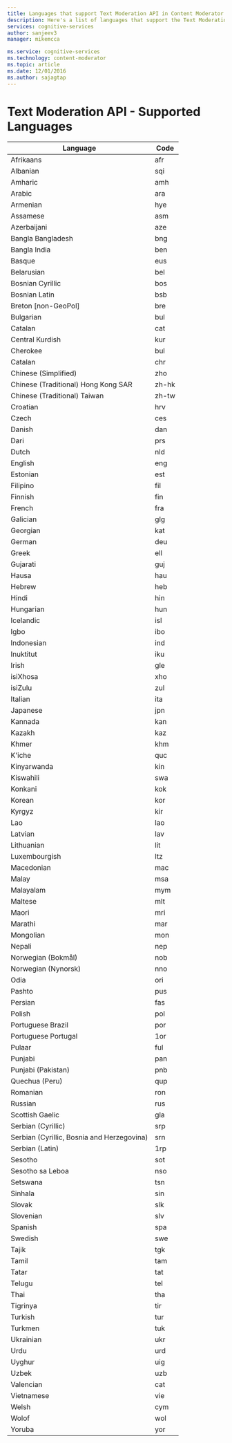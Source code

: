 ```yaml
---
title: Languages that support Text Moderation API in Content Moderator | Microsoft Docs
description: Here's a list of languages that support the Text Moderation API in Content Moderator.
services: cognitive-services
author: sanjeev3
manager: mikemcca

ms.service: cognitive-services
ms.technology: content-moderator
ms.topic: article
ms.date: 12/01/2016
ms.author: sajagtap
---
```


# Text Moderation API - Supported Languages

| Language    	      |    Code   |
| --------------------|-----------|
| Afrikaans     	  |    afr    |
| Albanian      	  |    sqi    |   
| Amharic       	  |    amh    |
| Arabic        	  |    ara    |
| Armenian      	  |    hye    |
| Assamese            |    asm    |
| Azerbaijani         |    aze    |
| Bangla Bangladesh   |    bng    |
| Bangla India        |    ben    |
| Basque              |    eus    |
| Belarusian		  |    bel    |
| Bosnian Cyrillic    |    bos    |
| Bosnian Latin       |    bsb    |
| Breton [non-GeoPol] |    bre    |
| Bulgarian           |    bul    |
| Catalan             |    cat    |
| Central Kurdish     |    kur    |
| Cherokee            |    bul    |
| Catalan             |    chr    |
| Chinese (Simplified)|    zho    |
| Chinese (Traditional) Hong Kong SAR            |    zh-hk    |
| Chinese (Traditional) Taiwan             |    zh-tw    |
| Croatian            |    hrv    |
| Czech               |    ces    |
| Danish			  |    dan    |
| Dari                |    prs    |
| Dutch               |    nld    |
| English			  |    eng    |
| Estonian            |    est    |
| Filipino            |    fil    |
| Finnish			  |    fin    |
| French              |    fra    |
| Galician            |    glg    |
| Georgian			  |    kat    |
| German              |    deu    |
| Greek            	  |    ell    |
| Gujarati			  |    guj    |
| Hausa               |    hau    |
| Hebrew          	  |    heb    |
| Hindi			      |    hin    |
| Hungarian           |    hun    |
| Icelandic       	  |    isl    |
| Igbo			      |    ibo    |
| Indonesian          |    ind    |
| Inuktitut       	  |    iku    |
| Irish			      |    gle    |
| isiXhosa		      |    xho    |
| isiZulu             |    zul    |
| Italian       	  |    ita    |
| Japanese		      |    jpn    |
| Kannada		      |    kan    |
| Kazakh              |    kaz    |
| Khmer         	  |    khm    |
| K'iche		      |    quc    |
| Kinyarwanda      	  |    kin    |
| Kiswahili		      |    swa    |
| Konkani		      |    kok    |
| Korean              |    kor    |
| Kyrgyz         	  |    kir    |
| Lao   		      |    lao    |
| Latvian		      |    lav    |
| Lithuanian	      |    lit    |
| Luxembourgish       |    ltz    |
| Macedonian       	  |    mac    |
| Malay   		      |    msa    |
| Malayalam		      |    mym    |
| Maltese   	      |    mlt    |
| Maori       		  |    mri    |
| Marathi       	  |    mar    |
| Mongolian		      |    mon    |
| Nepali		      |    nep    |
| Norwegian (Bokmål)  |    nob    |
| Norwegian (Nynorsk) |    nno    |
| Odia          	  |    ori    |
| Pashto		      |    pus    |
| Persian		      |    fas    |
| Polish              |    pol    |
| Portuguese Brazil   |    por    |
| Portuguese Portugal |    1or    |
| Pulaar		      |    ful    |
| Punjabi		      |    pan    |
| Punjabi (Pakistan)  |    pnb    |
| Quechua (Peru)      |    qup    |
| Romanian            |    ron    |
| Russian		      |    rus    |
| Scottish Gaelic     |    gla    |
| Serbian (Cyrillic)  |    srp    |
| Serbian (Cyrillic, Bosnia and Herzegovina)      |    srn    |
| Serbian (Latin)     |    1rp    |
| Sesotho		      |    sot    |
| Sesotho sa Leboa    |    nso    |
| Setswana            |    tsn    |
| Sinhala             |    sin    |
| Slovak		      |    slk    |
| Slovenian		      |    slv    |
| Spanish             |    spa    |
| Swedish             |    swe    |
| Tajik               |    tgk    |
| Tamil  		      |    tam    |
| Tatar		          |    tat    |
| Telugu              |    tel    |
| Thai                |    tha    |
| Tigrinya            |    tir    |
| Turkish  		      |    tur    |
| Turkmen	          |    tuk    |
| Ukrainian           |    ukr    |
| Urdu                |    urd    |
| Uyghur              |    uig    |
| Uzbek  		      |    uzb    |
| Valencian	          |    cat    |
| Vietnamese          |    vie    |
| Welsh               |    cym    |
| Wolof               |    wol    |
| Yoruba  		      |    yor    |
